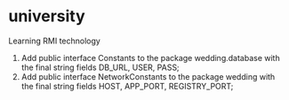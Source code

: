 # university

Learning RMI technology

1. Add public interface Constants to the package wedding.database with the final string fields DB_URL, USER, PASS;
2. Add public interface NetworkConstants to the package wedding with the final string fields HOST, APP_PORT, REGISTRY_PORT;

